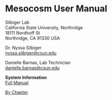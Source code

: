 # Mesocosm User Manual

Silbiger Lab  
California State University, Northridge  
18111 Nordhoff St  
Northridge, CA 91330 USA


Dr. Nyssa Silbiger  
nyssa.silbiger@csun.edu  


Danielle Barnas, Lab Technician  
danielle.barnas@csun.edu


**System Information**  
[Full Manual](Mesocosm_Manual.pdf)

[By Chapter](Chapters/)  
